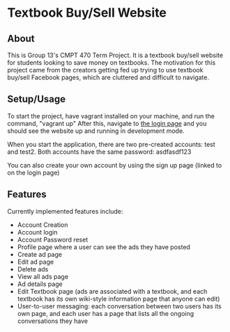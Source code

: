 # Textbook Buy/Sell Website
## About
This is Group 13's CMPT 470 Term Project. It is a textbook buy/sell website for students looking to save money on textbooks. The motivation for this project came from the creators getting fed up trying to use textbook buy/sell Facebook pages, which are cluttered and difficult to navigate.

## Setup/Usage
To start the project, have vagrant installed on your machine, and run the command, "vagrant up"
After this, navigate to [the login page](http://localhost:8080/accounts/login) and you should see the website up and running in development mode.

When you start the application, there are two pre-created accounts: test and test2. Both accounts have the same password: asdfasdf123

You can also create your own account by using the sign up page (linked to on the login page)

## Features
Currently implemented features include:

- Account Creation
- Account login
- Account Password reset
- Profile page where a user can see the ads they have posted
- Create ad page
- Edit ad page
- Delete ads
- View all ads page
- Ad details page
- Edit Textbook page (ads are associated with a textbook, and each textbook has its own wiki-style information page that anyone can edit)
- User-to-user messaging: each conversation between two users has its own page, and each user has a page that lists all the ongoing conversations they have
